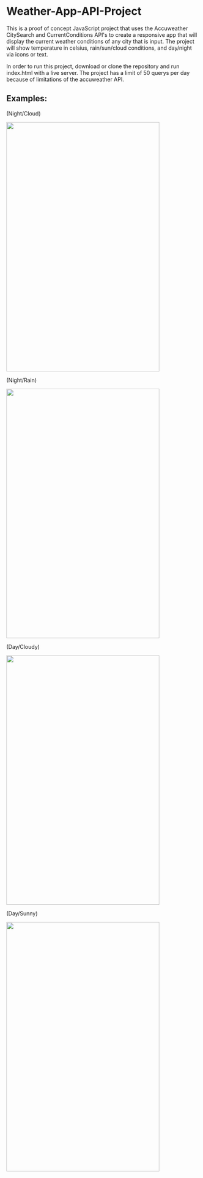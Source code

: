 # Weather-App-API-Project
This is a proof of concept JavaScript project that uses the Accuweather CitySearch and CurrentConditions API's to create a responsive app that will display the current weather conditions of any city that is input. The project will show temperature in celsius, rain/sun/cloud conditions, and day/night via icons or text.

In order to run this project, download or clone the repository and run index.html with a live server. The project has a limit of 50 querys per day because of limitations of the accuweather API.

## Examples:

(Night/Cloud)


<img src="https://user-images.githubusercontent.com/85897343/183460749-6a81587c-e9bc-4b8f-b7f2-3ba2b40f6642.png" width = 400 height = 650/>

(Night/Rain)


<img src="https://user-images.githubusercontent.com/85897343/183460003-8fae47b6-0066-4c29-a65a-09fb8f0c7baf.png" width = 400 height = 650/>

(Day/Cloudy)


<img src="https://user-images.githubusercontent.com/85897343/183460395-123a5d09-946d-412d-869e-38673ce2e372.png" width = 400 height = 650/>

(Day/Sunny)


<img src="https://user-images.githubusercontent.com/85897343/183460490-2103b21f-e9f2-46db-9de5-cf48186c3b51.png" width = 400 height = 650/>
